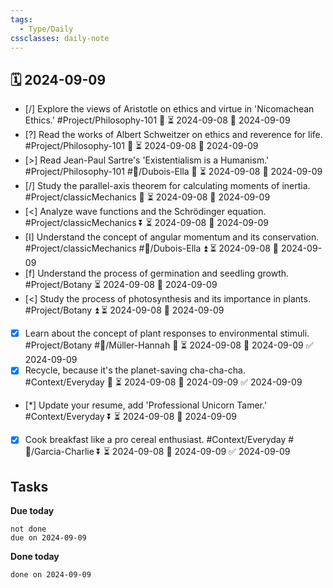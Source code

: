 ```yaml
---
tags:
  - Type/Daily
cssclasses: daily-note
---
```


## 🗓️ 2024-09-09

- [/] Explore the views of Aristotle on ethics and virtue in 'Nicomachean Ethics.' #Project/Philosophy-101 🔼 ⏳ 2024-09-08 📅 2024-09-09
- [?] Read the works of Albert Schweitzer on ethics and reverence for life. #Project/Philosophy-101 🔽 ⏳ 2024-09-08 📅 2024-09-09
- [>] Read Jean-Paul Sartre's 'Existentialism is a Humanism.' #Project/Philosophy-101 #👤/Dubois-Ella 🔺 ⏳ 2024-09-08 📅 2024-09-09
- [/] Study the parallel-axis theorem for calculating moments of inertia. #Project/classicMechanics 🔽 ⏳ 2024-09-08 📅 2024-09-09
- [<] Analyze wave functions and the Schrödinger equation. #Project/classicMechanics ⏬ ⏳ 2024-09-08 📅 2024-09-09
- [I] Understand the concept of angular momentum and its conservation. #Project/classicMechanics #👤/Dubois-Ella ⏫ ⏳ 2024-09-08 📅 2024-09-09
- [f] Understand the process of germination and seedling growth. #Project/Botany ⏳ 2024-09-08 📅 2024-09-09
- [<] Study the process of photosynthesis and its importance in plants. #Project/Botany ⏫ ⏳ 2024-09-08 📅 2024-09-09
- [x] Learn about the concept of plant responses to environmental stimuli. #Project/Botany #👤/Müller-Hannah 🔺 ⏳ 2024-09-08 📅 2024-09-09 ✅ 2024-09-09
- [x] Recycle, because it's the planet-saving cha-cha-cha. #Context/Everyday 🔽 ⏳ 2024-09-08 📅 2024-09-09 ✅ 2024-09-09
- [*] Update your resume, add 'Professional Unicorn Tamer.' #Context/Everyday ⏬ ⏳ 2024-09-08 📅 2024-09-09
- [x] Cook breakfast like a pro cereal enthusiast. #Context/Everyday #👤/Garcia-Charlie ⏬ ⏳ 2024-09-08 📅 2024-09-09 ✅ 2024-09-09

## Tasks

**Due today**

```tasks
not done
due on 2024-09-09
```

**Done today**

```tasks
done on 2024-09-09
```
            